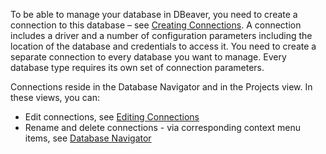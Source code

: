 To be able to manage your database in DBeaver, you need to create a connection to this database – see [Creating Connections](https://github.com/dbeaver/dbeaver/wiki/Connecting-to-Databases). A connection includes a driver and a number of configuration parameters including the location of the database and credentials to access it.  You need to create a separate connection to every database you want to manage. Every database type requires its own set of connection parameters.

Connections reside in the Database Navigator and in the Projects view. In these views, you can:
* Edit connections, see [Editing Connections](https://github.com/serge-rider/dbeaver/wiki/Editing-Connections)
* Rename and delete connections - via corresponding context menu items, see [Database Navigator](https://github.com/serge-rider/dbeaver/wiki/Database-Navigator)
